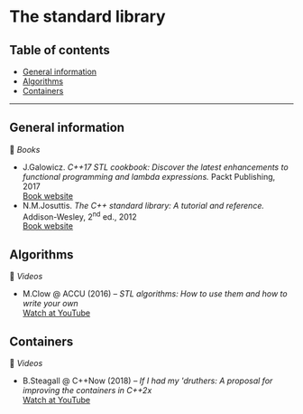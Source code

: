 # The standard library

## Table of contents

* [General information](#general-information)
* [Algorithms](#algorithms)
* [Containers](#containers)

---

## General information

:book: *Books*

* J.Galowicz. *C++17 STL cookbook: Discover the latest enhancements to functional programming and lambda expressions.* Packt Publishing, 2017\
[Book website](https://www.packtpub.com/application-development/c17-stl-cookbook)
* N.M.Josuttis. *The C++ standard library: A tutorial and reference.* Addison-Wesley, 2<sup>nd</sup> ed., 2012\
[Book website](http://www.cppstdlib.com/)

## Algorithms

:movie_camera: *Videos*

* M.Clow @ ACCU (2016) &ndash; *STL algorithms: How to use them and how to write your own*\
[Watch at YouTube](https://www.youtube.com/watch?v=3nXLxMYXgWs)

## Containers

:movie_camera: *Videos*

* B.Steagall @ C++Now (2018) &ndash; *If I had my 'druthers: A proposal for improving the containers in C++2x*\
[Watch at YouTube](https://www.youtube.com/watch?v=bAE0qteS4Rk)
